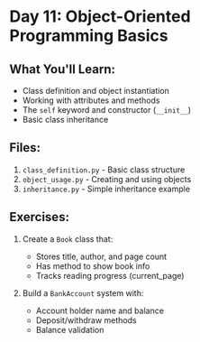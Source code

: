 # Day 11: Object-Oriented Programming Basics

## What You'll Learn:
- Class definition and object instantiation
- Working with attributes and methods
- The `self` keyword and constructor (`__init__`)
- Basic class inheritance

## Files:
1. `class_definition.py` - Basic class structure
2. `object_usage.py` - Creating and using objects
3. `inheritance.py` - Simple inheritance example

## Exercises:
1. Create a `Book` class that:
   - Stores title, author, and page count
   - Has method to show book info
   - Tracks reading progress (current_page)

2. Build a `BankAccount` system with:
   - Account holder name and balance
   - Deposit/withdraw methods
   - Balance validation